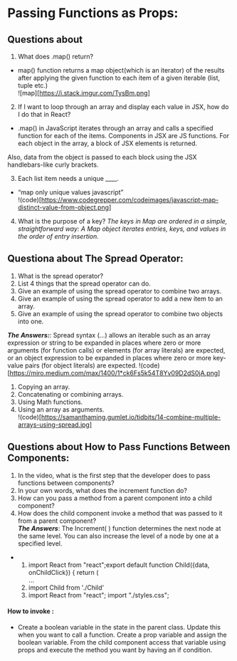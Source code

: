 #  Passing Functions as Props:
## Questions about 
1. What does .map() return?
* map() function returns a map object(which is an iterator) of the results after applying the given function to each item of a given iterable (list, tuple etc.)  
![map][https://i.stack.imgur.com/TysBm.png]


2. If I want to loop through an array and display each value in JSX, how do I do that in React?

* .map() in JavaScript iterates through an array and calls a specified function for each of the items. Components in JSX are JS functions. For each object in the array, a block of JSX elements is returned.

Also, data from the object is passed to each block using the JSX handlebars-like curly brackets. 

3. Each list item needs a unique ____.
* “map only unique values javascript”    
!(code)[https://www.codegrepper.com/codeimages/javascript-map-distinct-value-from-object.png]
4. What is the purpose of a key?
*The keys in Map are ordered in a simple, straightforward way: A Map object iterates entries, keys, and values in the order of entry insertion.*



## Questiona about The Spread Operator:
1. What is the spread operator?
2. List 4 things that the spread operator can do.
3. Give an example of using the spread operator to combine two arrays.
4. Give an example of using the spread operator to add a new item to an array.
5. Give an example of using the spread operator to combine two objects into one.  

***The Answers:***:
Spread syntax (...) allows an iterable such as an array expression or string to be expanded in places where zero or more arguments (for function calls) or elements (for array literals) are expected, or an object expression to be expanded in places where zero or more key-value pairs (for object literals) are expected. 
  !(code)[https://miro.medium.com/max/1400/1*ck6Fs5k54T8Yv09D2dS0jA.png]  
 
1. Copying an array.
2. Concatenating or combining arrays.
3. Using Math functions.
4. Using an array as arguments.  
!(code)[https://samanthaming.gumlet.io/tidbits/14-combine-multiple-arrays-using-spread.jpg]  




## Questions about How to Pass Functions Between Components:
1. In the video, what is the first step that the developer does to pass functions between components?
2. In your own words, what does the increment function do?
3. How can you pass a method from a parent component into a child component?
4. How does the child component invoke a method that was passed to it from a parent component?  
***The Answers***:
The Increment( ) function determines the next node at the same level. You can also increase the level of a node by one at a specified level.

* 1. import React from "react";export default function Child({data, onChildClick}) { return ( <div className="child"> ...
  2. import Child from './Child'
  3. import React from "react"; import "./styles.css";   

#### How to invoke :

* Create a boolean variable in the state in the parent class. Update this when you want to call a function. Create a prop variable and assign the boolean variable. From the child component access that variable using props and execute the method you want by having an if condition.

